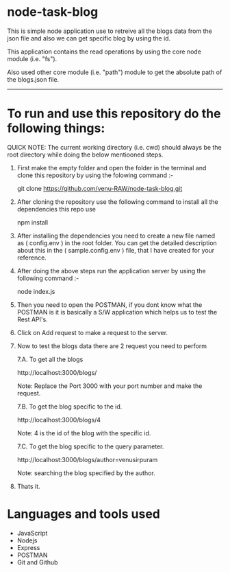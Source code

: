 # node-task-blog

This is simple node application use to retreive all the blogs data from the json file and also we can get specific blog by using the id.

This application contains the read operations by using the core node module (i.e. "fs").

Also used other core module (i.e. "path") module to get the absolute path of the blogs.json file.

---

# To run and use this repository do the following things:

QUICK NOTE: The current working directory (i.e. cwd) should always be the root directory while doing the below mentiooned steps.

1. First make the empty folder and open the folder in the terminal and clone this repository by using the folowing command :-

   git clone https://github.com/venu-RAW/node-task-blog.git

2. After cloning the repository use the following command to install all the dependencies this repo use

   npm install

3. After installing the dependencies you need to create a new file named as ( config.env ) in the root folder. You can get the detailed description about this in the ( sample.config.env ) file, that I have created for your reference.

4. After doing the above steps run the application server by using the following command :-

   node index.js

5. Then you need to open the POSTMAN, if you dont know what the POSTMAN is it is basically a S/W application which helps us to test the Rest API's.

6. Click on Add request to make a request to the server.

7. Now to test the blogs data there are 2 request you need to perform

   7.A. To get all the blogs

   http://localhost:3000/blogs/

   Note: Replace the Port 3000 with your port number and make the request.

   7.B. To get the blog specific to the id.

   http://localhost:3000/blogs/4

   Note: 4 is the id of the blog with the specific id.

   7.C. To get the blog specific to the query parameter.

   http://localhost:3000/blogs/author=venusirpuram

   Note: searching the blog specified by the author.

8. Thats it.

# Languages and tools used

-  JavaScript
-  Nodejs
-  Express
-  POSTMAN
-  Git and Github
